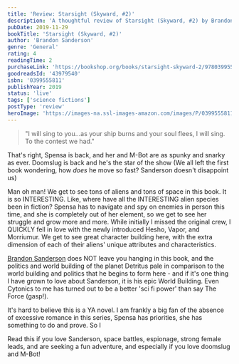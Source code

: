 ```yaml
---
title: 'Review: Starsight (Skyward, #2)'
description: 'A thoughtful review of Starsight (Skyward, #2) by Brandon Sanderson'
pubDate: 2019-11-29
bookTitle: 'Starsight (Skyward, #2)'
author: 'Brandon Sanderson'
genre: 'General'
rating: 4
readingTime: 2
purchaseLink: 'https://bookshop.org/books/starsight-skyward-2/9780399555817'
goodreadsId: '43979540'
isbn: '0399555811'
publishYear: 2019
status: 'live'
tags: ['science fictions']
postType: 'review'
heroImage: 'https://images-na.ssl-images-amazon.com/images/P/0399555811.01.L.jpg'
---
```


> "I will sing to you...as your ship burns and your soul flees, I will sing. To the contest we had."

That's right, Spensa is back, and her and M-Bot are as spunky and snarky as ever. Doomslug is back and he's the star of the show (We all left the first book wondering, how *does* he move so fast? Sanderson doesn't disappoint us)

Man oh man! We get to see tons of aliens and tons of space in this book. It is so INTERESTING. Like, where have all the INTERESTING alien species been in fiction? Spensa has to navigate and spy on enemies in person this time, and she is completely out of her element, so we get to see her struggle and grow more and more. While initially I missed the original crew, I QUICKLY fell in love with the newly introduced Hesho, Vapor, and Morriumur. We get to see great character building here, with the extra dimension of each of their aliens' unique attributes and characteristics.

[Brandon Sanderson](/authors/brandon-sanderson/) does NOT leave you hanging in this book, and the politics and world building of the planet Detritus pale in comparison to the world building and politics that he begins to form here - and if it's one thing I have grown to love about Sanderson, it is his epic World Building. Even Cytonics to me has turned out to be a better 'sci fi power' than say The Force (gasp!). 

It's hard to believe this is a YA novel. I am frankly a big fan of the absence of excessive romance in this series, Spensa has priorities, she has something to do and prove. So I 

Read this if you love Sanderson, space battles, espionage, strong female leads, and are seeking a fun adventure, and especially if you love doomslug and M-Bot!